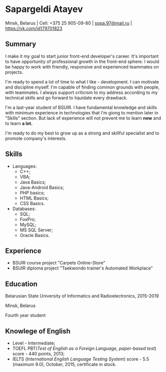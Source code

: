 # Sapargeldi Atayev

Minsk, Belarus | Cell: +375 25 905-09-80 | sopa.97@mail.ru | https://vk.com/id179701823

## Summary

I make it my goal to start junior front-end developer's career. It's important to have opportunity of professional growth in the front-end sphere. I would be happy to work with friendly, responsive and experienced teammates on projects.

I'm ready to spend a lot of time to what I like - development. I can motivate and discipline myself. I'm capable of finding common grounds with people, with teammates. I always support criticism to my address according to my technical skills and go forward to liquidate every drawback.

I'm a last-year student of BSUIR. I have fundamental knowledge and skills with minimum experience in technologies that I'm giong to mention later in "Skills" section. But lack of experience will not prevent me to learn **new** and to learn **a lot.**

I'm ready to do my best to grow up as a strong and skillful specialist and to promote company's interests.

## Skills

* Languages:
    * C++;
    * VBA;
    * Java Basics;
    * Java-Android Basics;
    * PHP basics;
    * HTML Basics;
    * CSS Basics.
* Databases:
    * SQL;
    * FoxPro;
    * MySQL;
    * MS SQL Server;
    * Oracle Basics.

## Experience

* BSUIR course project "Carpets Online-Store"
* BSUIR diploma project "Taekwondo trainer's Automated Workplace"

## Education

Belarusian State University of Informatics and Radioelectronics, 2015-2019

Minsk, Belarus

Fourth year student

## Knowlege of English

* Level - Intermediate;
* TOEFL PBT(*Test of English as a Foreign Language, paper-based test*) score - 440 points, 2013;
* IELTS (*International English Language Testing System*) score - 5.5 (maximum 9.0), October, 2015, certificate in stock.